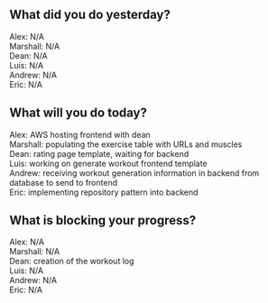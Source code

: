 ## What did you do yesterday?
Alex: N/A<br>
Marshall: N/A<br>
Dean: N/A<br>
Luis: N/A<br>
Andrew: N/A<br>
Eric: N/A<br>
## What will you do today?
Alex: AWS hosting frontend with dean<br>
Marshall: populating the exercise table with URLs and muscles<br>
Dean: rating page template, waiting for backend<br>
Luis: working on generate workout frontend template<br>
Andrew: receiving workout generation information in backend from database to send to frontend<br>
Eric: implementing repository pattern into backend<br>
## What is blocking your progress?
Alex: N/A<br>
Marshall: N/A<br>
Dean: creation of the workout log<br>
Luis: N/A<br>
Andrew: N/A<br>
Eric: N/A<br>